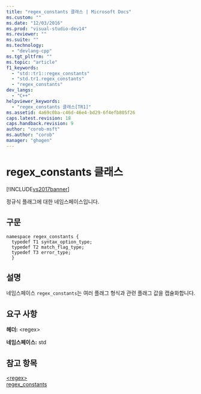 ```yaml
---
title: "regex_constants 클래스 | Microsoft Docs"
ms.custom: ""
ms.date: "12/03/2016"
ms.prod: "visual-studio-dev14"
ms.reviewer: ""
ms.suite: ""
ms.technology: 
  - "devlang-cpp"
ms.tgt_pltfrm: ""
ms.topic: "article"
f1_keywords: 
  - "std::tr1::regex_constants"
  - "std.tr1.regex_constants"
  - "regex_constants"
dev_langs: 
  - "C++"
helpviewer_keywords: 
  - "regex_constants 클래스[TR1]"
ms.assetid: 4a69c0ba-c46d-46e4-bd29-6f4efb805f26
caps.latest.revision: 18
caps.handback.revision: 9
author: "corob-msft"
ms.author: "corob"
manager: "ghogen"
---
```

# regex_constants 클래스
[!INCLUDE[vs2017banner](../assembler/inline/includes/vs2017banner.md)]

정규식 플래그에 대한 네임스페이스입니다.  
  
## 구문  
  
```  
namespace regex_constants {  
  typedef T1 syntax_option_type;  
  typedef T2 match_flag_type;  
  typedef T3 error_type;  
  }  
```  
  
## 설명  
 네임스페이스 `regex_constants`는 여러 플래그 형식과 관련 플래그 값을 캡슐화합니다.  
  
## 요구 사항  
 **헤더:** \<regex\>  
  
 **네임스페이스:** std  
  
## 참고 항목  
 [\<regex\>](../standard-library/regex.md)   
 [regex\_constants](../standard-library/regex-constants-class.md)